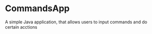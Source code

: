 # CommandsApp
A simple Java application, that allows users to input commands and do certain acctions
